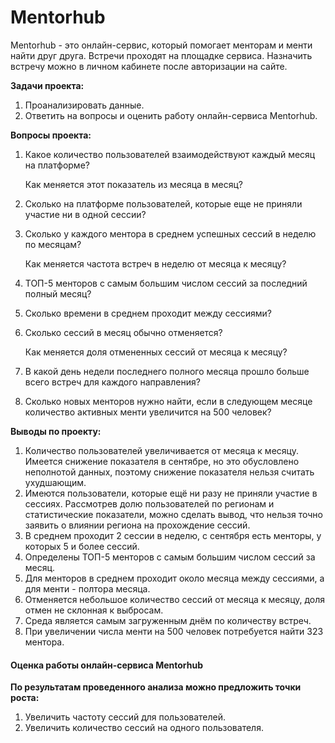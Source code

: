 # Mentorhub
Mentorhub - это онлайн-сервис, который помогает менторам и менти найти друг друга. Встречи проходят на площадке сервиса. Назначить встречу можно в личном кабинете после авторизации на сайте.

**Задачи проекта:**
1. Проанализировать данные.
2. Ответить на вопросы и оценить работу онлайн-сервиса Mentorhub.

**Вопросы проекта:**
1. Какое количество пользователей взаимодействуют каждый месяц на платформе?

   Как меняется этот показатель из месяца в месяц?
2. Сколько на платформе пользователей, которые еще не приняли участие ни в одной сессии?
3. Сколько у каждого ментора в среднем успешных сессий в неделю по месяцам?

   Как меняется частота встреч в неделю от месяца к месяцу?
4. ТОП-5 менторов с самым большим числом сессий за последний полный месяц?
5. Сколько времени в среднем проходит между сессиями?
6. Сколько сессий в месяц обычно отменяется?

   Как меняется доля отмененных сессий от месяца к месяцу?
7. В какой день недели последнего полного месяца прошло больше всего встреч для каждого направления?
8. Сколько новых менторов нужно найти, если в следующем месяце количество активных менти увеличится на 500 человек?

**Выводы по проекту:**
1. Количество пользователей увеличивается от месяца к месяцу. Имеется снижение показателя в сентябре, но это обусловлено неполнотой данных, поэтому снижение показателя нельзя считать ухудшающим.
2. Имеются пользователи, которые ещё ни разу не приняли участие в сессиях. Рассмотрев долю пользователей по регионам и статистические показатели, можно сделать вывод, что нельзя точно заявить о влиянии региона на прохождение сессий.
3. В среднем проходит 2 сессии в неделю, с сентября есть менторы, у которых 5 и более сессий.
4. Определены ТОП-5 менторов с самым большим числом сессий за месяц.
5. Для менторов в среднем проходит около месяца между сессиями, а для менти - полтора месяца.
6. Отменяется небольшое количество сессий от месяца к месяцу, доля отмен не склонная к выбросам.
7. Среда является самым загруженным днём по количеству встреч.
8. При увеличении числа менти на 500 человек потребуется найти 323 ментора. 


#### Оценка работы онлайн-сервиса Mentorhub
**По результатам проведенного анализа можно предложить точки роста:**
1. Увеличить частоту сессий для пользователей.
2. Увеличить количество сессий на одного пользователя.
